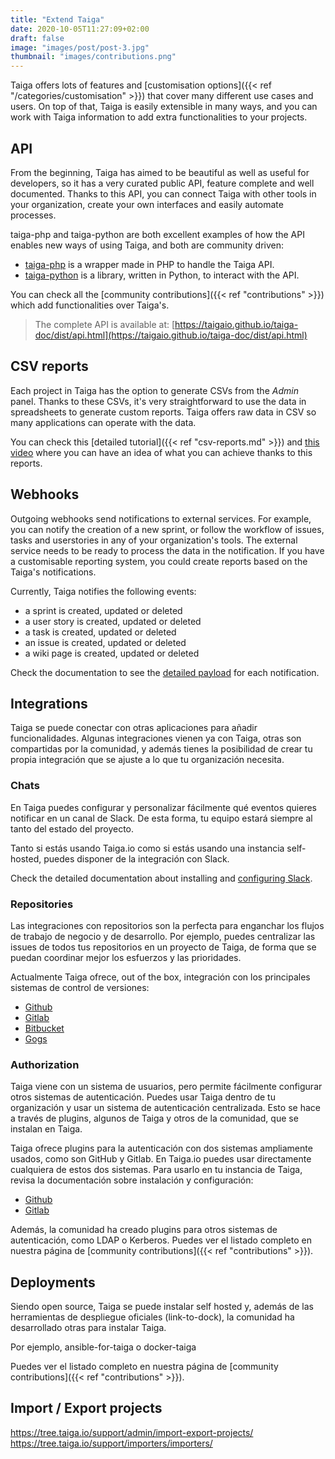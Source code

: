 ```yaml
---
title: "Extend Taiga"
date: 2020-10-05T11:27:09+02:00
draft: false
image: "images/post/post-3.jpg"
thumbnail: "images/contributions.png"
---
```


Taiga offers lots of features and [customisation options]({{< ref "/categories/customisation" >}}) that cover many different use cases and users. On top of that, Taiga is easily extensible in many ways, and you can work with Taiga information to add extra functionalities to your projects.

## API

From the beginning, Taiga has aimed to be beautiful as well as useful for developers, so it has a very curated public API, feature complete and well documented. Thanks to this API, you can connect Taiga with other tools in your organization, create your own interfaces and easily automate processes.

taiga-php and taiga-python are both excellent examples of how the API enables new ways of using Taiga, and both are community driven:

- [taiga-php]() is a wrapper made in PHP to handle the Taiga API.
- [taiga-python]() is a library, written in Python, to interact with the API.

You can check all the [community contributions]({{< ref "contributions" >}}) which add functionalities over Taiga's.

> The complete API is available at: [https://taigaio.github.io/taiga-doc/dist/api.html](https://taigaio.github.io/taiga-doc/dist/api.html)

## CSV reports

Each project in Taiga has the option to generate CSVs from the _Admin_ panel. Thanks to these CSVs, it's very straightforward to use the data in spreadsheets to generate custom reports. Taiga offers raw data in CSV so many applications can operate with the data.

You can check this [detailed tutorial]({{< ref "csv-reports.md" >}}) and [this video](https://www.youtube.com/watch?v=tdt7nqXVf_E) where you can have an idea of what you can achieve thanks to this reports.

## Webhooks

Outgoing webhooks send notifications to external services. For example, you can notify the creation of a new sprint, or follow the workflow of issues, tasks and userstories in any of your organization's tools. The external service needs to be ready to process the data in the notification. If you have a customisable reporting system, you could create reports based on the Taiga's notifications.

Currently, Taiga notifies the following events:

- a sprint is created, updated or deleted
- a user story is created, updated or deleted
- a task is created, updated or deleted
- an issue is created, updated or deleted
- a wiki page is created, updated or deleted

Check the documentation to see the [detailed payload](https://taigaio.github.io/taiga-doc/dist/webhooks.html) for each notification.

## Integrations

Taiga se puede conectar con otras aplicaciones para añadir funcionalidades. Algunas integraciones vienen ya con Taiga, otras son compartidas por la comunidad, y además tienes la posibilidad de crear tu propia integración que se ajuste a lo que tu organización necesita.

### Chats

En Taiga puedes configurar y personalizar fácilmente qué eventos quieres notificar en un canal de Slack. De esta forma, tu equipo estará siempre al tanto del estado del proyecto.

Tanto si estás usando Taiga.io como si estás usando una instancia self-hosted, puedes disponer de la integración con Slack.

Check the detailed documentation about installing and [configuring Slack](https://taiga-doc/#integration-slack).

### Repositories

Las integraciones con repositorios son la perfecta para enganchar los flujos de trabajo de negocio y de desarrollo. Por ejemplo, puedes centralizar las issues de todos tus repositorios en un proyecto de Taiga, de forma que se puedan coordinar mejor los esfuerzos y las prioridades.

Actualmente Taiga ofrece, out of the box, integración con los principales sistemas de control de versiones:

- [Github](https://taiga-doc/#integration-github)
- [Gitlab](https://taiga-doc/#integration-gitlab)
- [Bitbucket](https://taiga-doc/#integration-bitbucket)
- [Gogs](https://taiga-doc/#integration-gogs)

### Authorization

Taiga viene con un sistema de usuarios, pero permite fácilmente configurar otros sistemas de autenticación. Puedes usar Taiga dentro de tu organización y usar un sistema de autenticación centralizada. Esto se hace a través de plugins, algunos de Taiga y otros de la comunidad, que se instalan en Taiga.

Taiga ofrece plugins para la autenticación con dos sistemas ampliamente usados, como son GitHub y Gitlab. En Taiga.io puedes usar directamente cualquiera de estos dos sistemas. Para usarlo en tu instancia de Taiga, revisa la documentación sobre instalación y configuración:

- [Github](https://github.com/taigaio/taiga-contrib-github-auth)
- [Gitlab](https://github.com/taigaio/taiga-contrib-gitlab-auth)

Además, la comunidad ha creado plugins para otros sistemas de autenticación, como LDAP o Kerberos. Puedes ver el listado completo en nuestra página de [community contributions]({{< ref "contributions" >}}).

## Deployments

Siendo open source, Taiga se puede instalar self hosted y, además de las herramientas de despliegue oficiales (link-to-dock), la comunidad ha desarrollado otras para instalar Taiga.

Por ejemplo, ansible-for-taiga o docker-taiga

Puedes ver el listado completo en nuestra página de [community contributions]({{< ref "contributions" >}}).

## Import / Export projects

https://tree.taiga.io/support/admin/import-export-projects/
https://tree.taiga.io/support/importers/importers/
